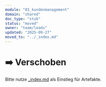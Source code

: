 ```yaml
---
module: "03_kundenmanagement"
domain: "shared"
doc_type: "stub"
status: "moved"
owner: "team/leads"
updated: "2025-09-27"
moved_to: "../_index.md"
---
```

# ➡️ Verschoben
Bitte nutze [_index.md](../_index.md) als Einstieg für Artefakte.